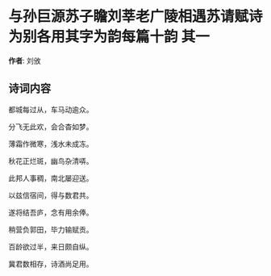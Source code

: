 # 与孙巨源苏子瞻刘莘老广陵相遇苏请赋诗为别各用其字为韵每篇十韵  其一

**作者**: 刘攽

## 诗词内容

都城每过从，车马动逾众。

分飞无此欢，会合杳如梦。

薄霜作微寒，浅水未成冻。

秋花正烂斑，幽鸟杂清哢。

此邦人事稠，南北屡迎送。

以兹信宿间，得与数君共。

遂将结吾庐，念有用余俸。

稍营负郭田，毕力输赋贡。

百龄欲过半，来日颇自纵。

冀君数相存，诗酒尚足用。


